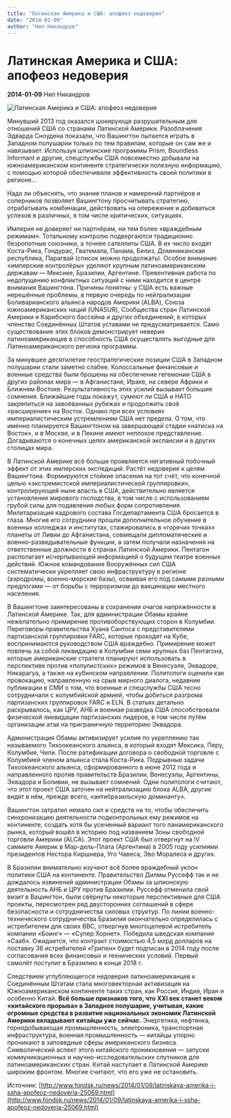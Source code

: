 ```yaml
---
title: "Латинская Америка и США: апофеоз недоверия"
date: "2014-01-09"
author: "Нил Никандров"
---
```


# Латинская Америка и США: апофеоз недоверия

**2014-01-09** Нил Никандров

![Латинская Америка и США: апофеоз недоверия](http://www.dw.de/image/0,,16930505_303,00.jpg)

Минувший 2013 год оказался шокирующе разрушительным для отношений США со странами Латинской Америки. Разоблачения Эдварда Сноудена показали, что Вашингтон пытается играть в Западном полушарии только по тем правилам, которые он сам же и навязывает. Используя шпионские программы Prism, Boundless Informant и другие, спецслужбы США повсеместно добывали на южноамериканском континенте стратегически полезную информацию, с помощью которой обеспечивали эффективность своей политики в регионе...

Надо ли объяснять, что знание планов и намерений партнёров и соперников позволяет Вашингтону просчитывать стратегию, отрабатывать комбинации, действовать на опережение и добиваться успехов в различных, в том числе критических, ситуациях.

Империя не доверяет ни партнёрам, ни тем более «враждебным режимам». Тотальному контролю подвергаются традиционно безропотные союзники, а точнее сателлиты США. В их число входят Коста-Рика, Гондурас, Гватемала, Панама, Белиз, Доминиканская республика, Парагвай (список можно продолжать). Особое внимание «имперские контролёры» уделяют крупным латиноамериканским державам — Мексике, Бразилии, Аргентине. Превентивная работа по недопущению конфликтных ситуаций с ними находится в центре внимания Вашингтона. Причины понятны: у США есть важные нерешённые проблемы, в первую очередь по нейтрализации Боливарианского альянса народов Америки (ALBA), Союза южноамериканских наций (UNASUR), Сообщества стран Латинской Америки и Карибского бассейна и других объединений, в которых членство Соединённых Штатов уставами не предусматривается. Само существование этих блоков демонстрирует неверие латиноамериканцев в способность США осуществлять выгодные для Латиноамериканского региона программы.

За минувшее десятилетие геостратегические позиции США в Западном полушарии стали заметно слабее. Колоссальные финансовые и военные средства были брошены на обеспечение гегемонии США в других районах мира — в Афганистане, Ираке, на севере Африки и Ближнем Востоке. Результативность этих усилий вызывает большие сомнения. Ближайшие годы покажут, сумеют ли США и НАТО закрепиться на завоёванных рубежах и продолжить своё «расширение» на Восток. Однако при всех условиях империалистическим устремлениям США нет предела. О том, что именно планируется Вашингтоном на завершающей стадии «натиска на Восток», и в Москве, и в Пекине имеют неплохое представление. Догадываются о конечных целях американской экспансии и в других столицах мира.

В Латинской Америке всё больше проявляется негативный побочный эффект от этих имперских экспедиций. Растёт недоверие к целям Вашингтона. Формируются стойкие опасения на тот счёт, что конечной целью «экстремистской империалистической группировки», контролирующей ныне власть в США, действительно является установление мирового господства, в том числе с использованием грубой силы для подавления любых форм сопротивления. Милитаризация кадрового состава Госдепартамента США бросается в глаза. Многие его сотрудники прошли дополнительное обучение в военных колледжах и институтах, стажировались в «горячих точках» планеты от Ливии до Афганистана, совмещали дипломатические и военно-разведывательные функции, а затем получали назначения на ответственные должности в странах Латинской Америки. Пентагон располагает исчерпывающей информацией о будущем театре военных действий. Южное командование Вооружённых сил США систематически укрепляет свою инфраструктуру в регионе (аэродромы, военно-морские базы), осваивая его под самыми разными предлогами — от борьбы с терроризмом до вакцинации местного населения.

В Вашингтоне заинтересованы в сохранении очагов напряжённости в Латинской Америке. Так, для администрации Обамы крайне нежелательно примирение противоборствующих сторон в Колумбии. Переговоры правительства Хуана Сантоса с представителями партизанской группировки FARC, которые проходят на Кубе, воспринимаются руководством США враждебно. Примирение может повлечь за собой ликвидацию в Колумбии семи крупных баз Пентагона, которые американские стратеги планируют использовать в перспективе против «популистских» режимов в Венесуэле, Эквадоре, Никарагуа, а также на кубинском направлении. Политологи оценили как провокацию, направленную на срыв мирного диалога, недавние публикации в СМИ о том, что военные и спецслужбы США тесно сотрудничали с колумбийской армией, чтобы добиться разгрома партизанских группировок FARC и ELN. В статьях детально раскрывалось, как ЦРУ, АНБ и военная разведка США способствовали физической ликвидации партизанских лидеров, в том числе путём организации атак на приграничную территорию Эквадора.

Администрация Обамы активизирует усилия по укреплению так называемого Тихоокеанского альянса, в который входят Мексика, Перу, Колумбия, Чили. После ратификации договора о свободной торговле с Колумбией членом альянса стала Коста-Рика. Подрывные задачи Тихоокеанского альянса, сформированного в июне 2012 года и направленного против правительств Бразилии, Венесуэлы, Аргентины, Эквадора и Боливии, не вызывает сомнений. Одни политологи считают, что этот проект США заточен на нейтрализацию блока ALBA, другие видят в нём, прежде всего, «антибразильскую доминанту».

Вашингтон затратил немало сил и средств на то, чтобы обеспечить синхронизацию деятельности подконтрольных ему режимов на континенте, создать хотя бы усеченный вариант того панамериканского рынка, который вошёл в историю под названием Зоны свободной торговли Америки (ALCA). Этот проект США был отвергнут на IV саммите Америк в Мар-дель-Плата (Аргентина) в 2005 году усилиями президентов Нестора Киршнера, Уго Чавеса, Эво Моралеса и других.

В Бразилии внимательно изучают всё более враждебный уклон политики США на континенте. Правительство Дилмы Руссефф так и не дождалось извинений администрации Обамы за шпионскую деятельность АНБ и ЦРУ против Бразилии. Руссефф отменила свой визит в Вашингтон, были свёрнуты некоторые перспективные для США проекты, пересмотрен ряд двусторонних соглашений в сфере безопасности и сотрудничества силовых структур. По линии военно-технического сотрудничества Бразилия окончательно определилась с истребителем для своих ВВС, отвергнув многоцелевой истребитель компании «Боинг» — «Супер Хорнет». Победила шведская компания «Сааб». Ожидается, что контракт стоимостью 4,5 млрд долларов на поставку 36 истребителей «Грипен» будет подписан в 2014 году после согласования всех финансовых и технических условий. Первый самолёт поступит в Бразилию в конце 2018 г.

Следствием углубляющегося недоверия латиноамериканцев к Соединённым Штатам стала многовекторная активизация на Южноамериканском континенте таких стран, как Россия, Индия, Иран и особенно Китай. **Всё больше признаков того, что ХХI век станет веком «китайского прорыва» в Западное полушарие, учитывая, какие огромные средства в развитие национальных экономик Латинской Америки вкладывают китайцы уже сейчас.** Энергетика, нефтянка, горнодобывающая промышленность, электроника, транспортная инфраструктура, военная промышленность — китайцы упорно проникают в заповедные сферы американского бизнеса. Символический аспект этого китайского проникновения — запуски коммуникационных и научно-исследовательских спутников для латиноамериканских стран. Китай наступает в Латинской Америке широким фронтом. Многие считают, что его уже не остановить.

Источник: [http://www.fondsk.ru/news/2014/01/09/latinskaya-amerika-i-ssha-apofeoz-nedoveria-25069.html](http://www.fondsk.ru/news/2014/01/09/latinskaya-amerika-i-ssha-apofeoz-nedoveria-25069.html)